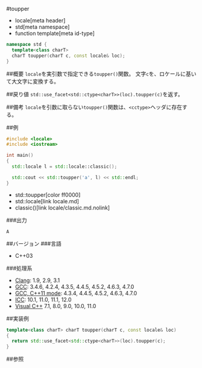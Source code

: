 #toupper
* locale[meta header]
* std[meta namespace]
* function template[meta id-type]

```cpp
namespace std {
  template<class charT>
  charT toupper(charT c, const locale& loc);
}
```

##概要
`locale`を実引数で指定できる`toupper()`関数。 
文字`c`を、ロケールに基いて大文字に変換する。


##戻り値
`std::use_facet<std::ctype<charT>>(loc).toupper(c)`を返す。


##備考
`locale`を引数に取らない`toupper()`関数は、`<cctype>`ヘッダに存在する。


##例
```cpp
#include <locale>
#include <iostream>

int main()
{
  std::locale l = std::locale::classic();

  std::cout << std::toupper('a', l) << std::endl;
}
```
* std::toupper[color ff0000]
* std::locale[link locale.md]
* classic()[link locale/classic.md.nolink]

###出力
```
A
```

##バージョン
###言語
- C++03

###処理系
- [Clang](/implementation.md#clang): 1.9, 2.9, 3.1
- [GCC](/implementation.md#gcc): 3.4.6, 4.2.4, 4.3.5, 4.4.5, 4.5.2, 4.6.3, 4.7.0
- [GCC, C++11 mode](/implementation.md#gcc): 4.3.4, 4.4.5, 4.5.2, 4.6.3, 4.7.0
- [ICC](/implementation.md#icc): 10.1, 11.0, 11.1, 12.0
- [Visual C++](/implementation.md#visual_cpp) 7.1, 8.0, 9.0, 10.0, 11.0

##実装例
```cpp
template<class charT> charT toupper(charT c, const locale& loc)
{
  return std::use_facet<std::ctype<charT>>(loc).toupper(c);
}
```

##参照


